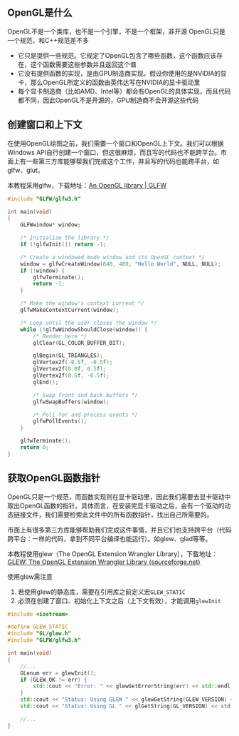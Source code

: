## OpenGL是什么

OpenGL不是一个类库，也不是一个引擎，不是一个框架，非开源
OpenGL只是一个规范，和C++规范差不多

- 它只是提供一些规范。它规定了OpenGL包含了哪些函数，这个函数应该存在，这个函数需要这些参数并且返回这个值
- 它没有提供函数的实现，是由GPU制造商实现。假设你使用的是NVIDIA的显卡，那么OpenGL所定义的函数由英伟达写在NVIDIA的显卡驱动里
- 每个显卡制造商（比如AMD、Intel等）都会有OpenGL的具体实现，而且代码都不同，因此OpenGL不是开源的，GPU制造商不会开源这些代码

## 创建窗口和上下文

在使用OpenGL绘图之前，我们需要一个窗口和OpenGL上下文。我们可以根据Windows API自行创建一个窗口，但这很麻烦，而且写的代码也不能跨平台。市面上有一些第三方库能够帮我们完成这个工作，并且写的代码也能跨平台，如glfw、glut。

本教程采用glfw，下载地址：[An OpenGL library | GLFW](https://www.glfw.org/)

```cpp
#include "GLFW/glfw3.h"

int main(void)
{
    GLFWwindow* window;

    /* Initialize the library */
    if (!glfwInit()) return -1;

    /* Create a windowed mode window and its OpenGL context */
    window = glfwCreateWindow(640, 480, "Hello World", NULL, NULL);
    if (!window) {
        glfwTerminate();
        return -1;
    }

    /* Make the window's context current */
    glfwMakeContextCurrent(window);

    /* Loop until the user closes the window */
    while (!glfwWindowShouldClose(window)) {
        /* Render here */
        glClear(GL_COLOR_BUFFER_BIT);

        glBegin(GL_TRIANGLES);
        glVertex2f(-0.5f, -0.5f);
        glVertex2f(0.0f, 0.5f);
        glVertex2f(0.5f, -0.5f);
        glEnd();

        /* Swap front and back buffers */
        glfwSwapBuffers(window);

        /* Poll for and process events */
        glfwPollEvents();
    }

    glfwTerminate();
    return 0;
}
```

## 获取OpenGL函数指针

OpenGL只是一个规范，而函数实现则在显卡驱动里，因此我们需要去显卡驱动中取出OpenGL函数的指针。具体而言，在安装完显卡驱动之后，会有一个驱动的动态链接文件，我们需要检索此文件中的所有函数指针，找出自己所需要的。

市面上有很多第三方库能够帮助我们完成这件事情，并且它们也支持跨平台（代码跨平台：一样的代码，拿到不同平台编译也能运行）。如glew、glad等等。

本教程使用glew（The OpenGL Extension Wrangler Library），下载地址：[GLEW: The OpenGL Extension Wrangler Library (sourceforge.net)](https://glew.sourceforge.net/)

使用glew需注意

1. 若使用glew的静态库，需要在引用库之前定义宏`GLEW_STATIC`
2. 必须在创建了窗口、初始化上下文之后（上下文有效），才能调用`glewInit`

```cpp
#include <iostream>

#define GLEW_STATIC
#include "GL/glew.h"
#include "GLFW/glfw3.h"

int main(void)
{
	//...
    GLenum err = glewInit();
    if (GLEW_OK != err) {
        std::cout << "Error: " << glewGetErrorString(err) << std::endl;
    }
    std::cout << "Status: Using GLEW " << glewGetString(GLEW_VERSION) << std::endl;
    std::cout << "Status: Using GL " << glGetString(GL_VERSION) << std::endl;

	//...
}
```
